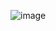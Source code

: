 ![image](https://github.com/becodewala-youtube/Counter/assets/83962116/ffc1bd0b-38ad-4c76-9dff-1e4a51eed3d2)
